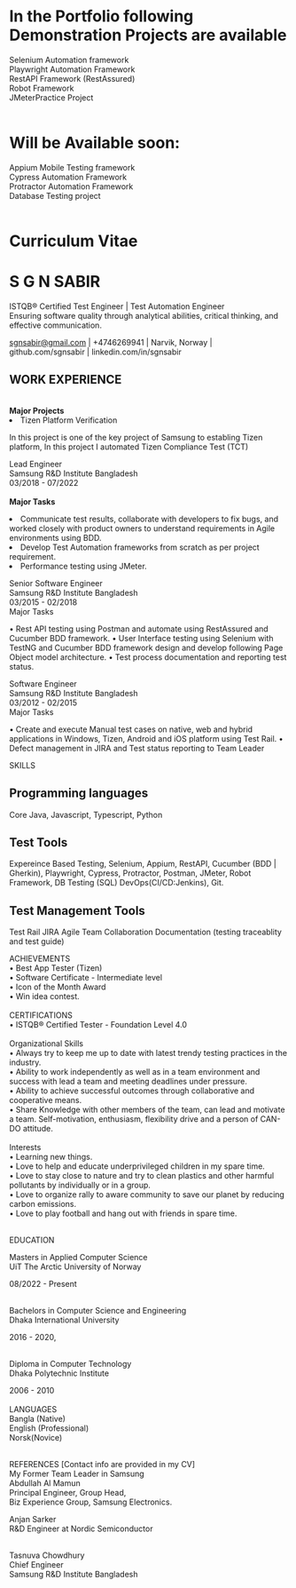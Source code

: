 # In the Portfolio following Demonstration Projects are available <br>

Selenium Automation framework<br>
Playwright Automation Framework <br>
RestAPI Framework (RestAssured)<br>
Robot Framework <br>
JMeterPractice Project<br><br>

# Will be Available soon: <br>
Appium Mobile Testing framework <br>
Cypress Automation Framework <br>
Protractor Automation Framework <br>
Database Testing project <br> <br>

# Curriculum Vitae

# S G N SABIR<br>
ISTQB®️ Certified Test Engineer | Test Automation Engineer<br>
Ensuring software quality through analytical abilities, critical thinking, and effective communication.<br>

  sgnsabir@gmail.com     |   +4746269941   |     Narvik, Norway   |        github.com/sgnsabir	 |  linkedin.com/in/sgnsabir<br>
 
<h2>WORK EXPERIENCE</h2><br>
<b>Major Projects</b>
<li>Tizen Platform Verification</li>
<p>In this project is one of the key project of Samsung to establing Tizen platform, In this project I automated Tizen Compliance Test (TCT)</p>
Lead Engineer<br>
Samsung R&D Institute Bangladesh<br>
03/2018 - 07/2022<br><br>
<b>Major Tasks</b><br>
<p>
<li>Communicate test results, collaborate with developers to fix bugs, and worked closely with product owners to understand requirements in Agile environments using BDD.</li>
<li>Develop Test Automation frameworks from scratch as per project requirement.</li>
<li>Performance testing using JMeter.</li>
</p>
Senior Software Engineer<br>
Samsung R&D Institute Bangladesh<br>
03/2015 - 02/2018<br>
Major Tasks<br>
<p>
•	Rest API testing using Postman and automate using RestAssured and Cucumber BDD framework.
•	User Interface testing using Selenium with TestNG and Cucumber BDD framework design and develop following Page Object model architecture.
•	Test process documentation and reporting test status.
</p>
Software Engineer<br>
Samsung R&D Institute Bangladesh<br>
03/2012 - 02/2015<br>
Major Tasks<br>
<p>
•	Create and execute Manual test cases on native, web and hybrid applications in Windows, Tizen, Android and iOS platform using Test Rail.
•	Defect management in JIRA and Test status reporting to Team Leader
</p>

SKILLS<br>
<h2>Programming languages</h2>
<p>Core Java, Javascript, Typescript, Python</p>
<h2>Test Tools</h2>
<p>
  Expereince Based Testing, Selenium, Appium, RestAPI, Cucumber (BDD | Gherkin), Playwright, Cypress, Protractor, Postman, JMeter, Robot Framework, DB Testing (SQL) DevOps(CI/CD:Jenkins), Git.
</p>
<h2>Test Management Tools</h2>
<p>Test Rail JIRA Agile Team Collaboration Documentation (testing traceablity and test guide)</p>

ACHIEVEMENTS<br>
•	Best App Tester (Tizen)<br>
•	Software Certificate - Intermediate level<br>
•	Icon of the Month Award<br>
•	Win idea contest.<br><br>
CERTIFICATIONS<br>
•	ISTQB® Certified Tester - Foundation Level 4.0<br><br>
Organizational Skills<br>
•	Always try to keep me up to date with latest trendy testing practices in the industry.<br>
•	Ability to work independently as well as in a team environment and success with lead a team and meeting deadlines under pressure.<br>
•	Ability to achieve successful outcomes through collaborative and cooperative means.<br>
•	Share Knowledge with other members of the team, can lead and motivate a team. Self-motivation, enthusiasm, flexibility drive and a person of CAN-DO attitude.<br><br>
Interests <br>
•	Learning new things.<br>
•	Love to help and educate underprivileged children in my spare time.<br>
•	Love to stay close to nature and try to clean plastics and other harmful pollutants by individually or in a group. <br>
•	Love to organize rally to aware community to save our planet by reducing carbon emissions.<br>
•	Love to play football and hang out with friends in spare time.<br><br>
 
EDUCATION<br>

Masters in Applied Computer Science<br>
UiT The Arctic University of Norway<br>

08/2022 - Present<br><br>

Bachelors in Computer Science and Engineering<br>
Dhaka International University<br>

2016 - 2020,<br><br>

Diploma in Computer Technology<br>
Dhaka Polytechnic Institute<br>

2006 - 2010<br><br>
LANGUAGES<br>
Bangla (Native) <br>
English (Professional)<br>
Norsk(Novice)<br><br>

REFERENCES [Contact info are provided in my CV] <br>
My Former Team Leader in Samsung<br>
Abdullah Al Mamun<br>
Principal Engineer, Group Head, <br>
Biz Experience Group, Samsung Electronics.<br>

Anjan Sarker <br>
R&D Engineer at Nordic Semiconductor<br><br>

Tasnuva Chowdhury<br>
Chief Engineer <br>
Samsung R&D Institute Bangladesh<br>

